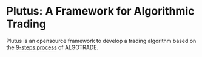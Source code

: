 # Plutus: A Framework for Algorithmic Trading
Plutus is an opensource framework to develop a trading algorithm based on the [9-steps process](https://hub.algotrade.vn/knowledge-hub/steps-to-develop-a-trading-algorithm/) of ALGOTRADE.